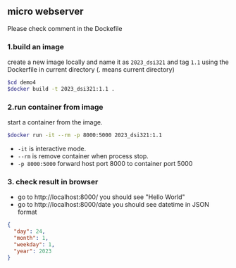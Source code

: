 ## micro webserver
Please check comment in the Dockefile

### 1.build an image
create a new image locally and name it as ```2023_dsi321``` and tag ```1.1``` using the Dockerfile in current directory (. means current directory)
```bash
$cd demo4
$docker build -t 2023_dsi321:1.1 .
```

### 2.run container from image
start a container from the image. 
```bash
$docker run -it --rm -p 8000:5000 2023_dsi321:1.1
```
* ```-it``` is interactive mode.
* ```--rm``` is remove container when process stop.
* ```-p 8000:5000``` forward host port 8000 to container port 5000

### 3. check result in browser
* go to http://localhost:8000/ you should see "Hello World"
* go to http://localhost:8000/date you should see datetime in JSON format
```json
{
  "day": 24,
  "month": 1,
  "weekday": 1,
  "year": 2023
}
``` 
